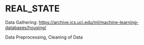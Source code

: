 # REAL_STATE
Data Gathering: https://archive.ics.uci.edu/ml/machine-learning-databases/housing/

Data Preprocessing, Cleaning of Data 

